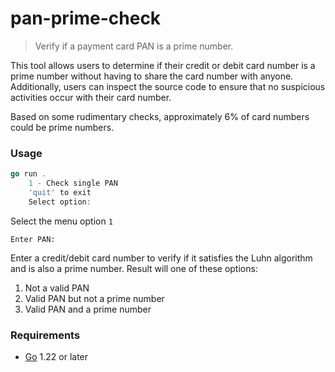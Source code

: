 # pan-prime-check
> Verify if a payment card PAN is a prime number. 

This tool allows users to determine if their credit or debit card number 
is a prime number without having to share the card number with anyone. 
Additionally, users can inspect the source code to ensure that no suspicious activities occur with their card number. 

Based on some rudimentary checks, approximately 6% of card numbers could be prime numbers.

### Usage

```go
go run .
    1 - Check single PAN
    'quit' to exit
    Select option:
```
Select the menu option `1`
```
Enter PAN:
```
Enter a credit/debit card number to verify if it satisfies the Luhn algorithm and is also a prime number. 
Result will one of these options:
1. Not a valid PAN
2. Valid PAN but not a prime number
3. Valid PAN and a prime number

### Requirements

- [Go](https://go.dev/) 1.22 or later